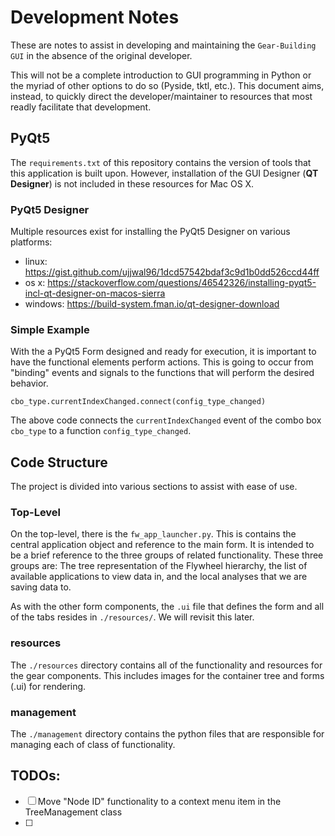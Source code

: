 # Development Notes

These are notes to assist in developing and maintaining the `Gear-Building GUI` in the absence of the original developer.

This will not be a complete introduction to GUI programming in Python or the myriad of other options to do so (Pyside, tktl, etc.). This document aims, instead, to quickly direct the developer/maintainer to resources that most readly facilitate that development.

## PyQt5

The `requirements.txt` of this repository contains the version of tools that this application is built upon. However, installation of the GUI Designer (**QT Designer**) is not included in these resources for Mac OS X.

### PyQt5 Designer

Multiple resources exist for installing the PyQt5 Designer on various platforms:

* linux: https://gist.github.com/ujjwal96/1dcd57542bdaf3c9d1b0dd526ccd44ff
* os x: https://stackoverflow.com/questions/46542326/installing-pyqt5-incl-qt-designer-on-macos-sierra
* windows: https://build-system.fman.io/qt-designer-download

### Simple Example

With the a PyQt5 Form designed and ready for execution, it is important to have the functional elements perform actions.  This is going to occur from "binding" events and signals to the functions that will perform the desired behavior.

```
cbo_type.currentIndexChanged.connect(config_type_changed)
```

The above code connects the `currentIndexChanged` event of the combo box `cbo_type` to a function `config_type_changed`.

## Code Structure

The project is divided into various sections to assist with ease of use.

### Top-Level

On the top-level, there is the `fw_app_launcher.py`. This is contains the central application object and reference to the main form.  It is intended to be a brief reference to the three groups of related functionality.  These three groups are: The tree representation of the Flywheel hierarchy, the list of available applications to view data in, and the local analyses that we are saving data to.

As with the other form components, the `.ui` file that defines the form and all of the tabs resides in `./resources/`. We will revisit this later.

### resources

The `./resources` directory contains all of the functionality and resources for the gear components. This includes images for the container tree and forms (.ui) for rendering.

### management

The `./management` directory contains the python files that are responsible for managing each of class of functionality.

## TODOs:

- [ ] Move "Node ID" functionality to a context menu item in the TreeManagement class
- [ ] 